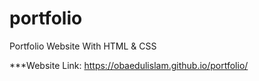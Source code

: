 # portfolio
Portfolio Website With HTML &amp; CSS

***Website Link: https://obaedulislam.github.io/portfolio/
